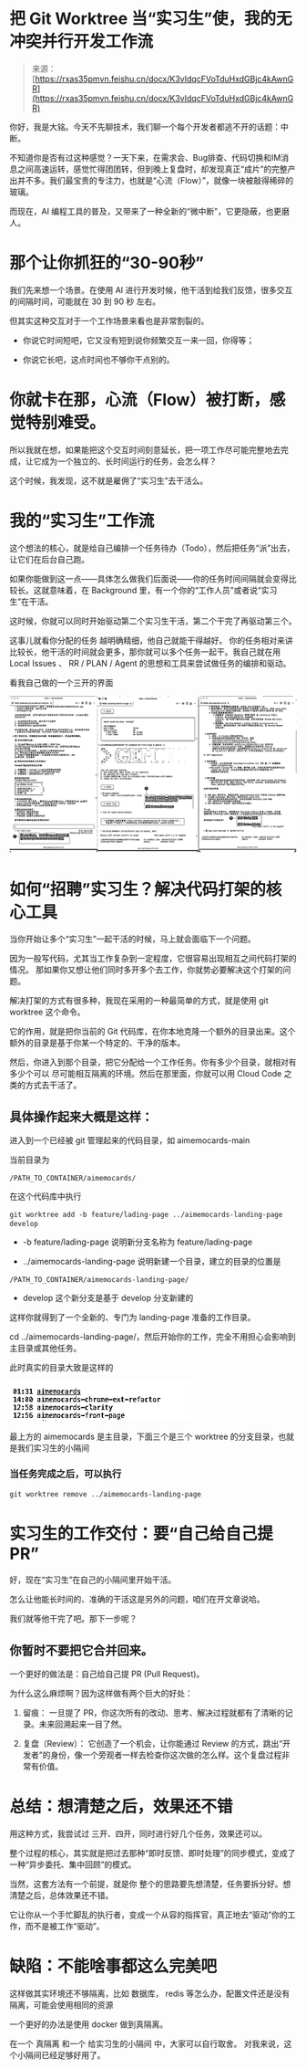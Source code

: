 # 把 Git Worktree 当“实习生”使，我的无冲突并行开发工作流

> 来源：[https://rxas35pmvn.feishu.cn/docx/K3vIdqcFVoTduHxdGBjc4kAwnGR](https://rxas35pmvn.feishu.cn/docx/K3vIdqcFVoTduHxdGBjc4kAwnGR)

你好，我是大铭。今天不先聊技术，我们聊一个每个开发者都逃不开的话题：中断。

不知道你是否有过这种感觉？一天下来，在需求会、Bug排查、代码切换和IM消息之间高速运转，感觉忙得团团转，但到晚上复盘时，却发现真正“成片”的完整产出并不多。我们最宝贵的专注力，也就是“心流（Flow）”，就像一块被敲得稀碎的玻璃。

而现在，AI 编程工具的普及，又带来了一种全新的“微中断”，它更隐蔽，也更磨人。

# 那个让你抓狂的“30-90秒”

我们先来想一个场景。在使用 AI 进行开发时候，他干活到给我们反馈，很多交互的间隔时间，可能就在 30 到 90 秒 左右。

但其实这种交互对于一个工作场景来看也是非常割裂的。

*   你说它时间短吧，它又没有短到说你频繁交互一来一回，你得等；

*   你说它长吧，这点时间也不够你干点别的。

# 你就卡在那，心流（Flow）被打断，感觉特别难受。

所以我就在想，如果能把这个交互时间刻意延长，把一项工作尽可能完整地去完成，让它成为一个独立的、长时间运行的任务，会怎么样？

这个时候，我发现，这不就是雇佣了“实习生”去干活么。

# 我的“实习生”工作流

这个想法的核心，就是给自己编排一个任务待办（Todo），然后把任务“派”出去，让它们在后台自己跑。

如果你能做到这一点——具体怎么做我们后面说——你的任务时间间隔就会变得比较长。这就意味着，在 Background 里，有一个你的“工作人员”或者说“实习生”在干活。

这时候，你就可以同时开始驱动第二个实习生干活，第二个干完了再驱动第三个。

这事儿就看你分配的任务 越明确精细，他自己就能干得越好。 你的任务相对来讲比较长，他干活的时间就会更多，那你就可以多个任务一起干。我自己就在用 Local Issues 、 RR / PLAN / Agent 的思想和工具来尝试做任务的编排和驱动。

看我自己做的一个三开的界面

![](img/b7a630c701a486d94252ef6325fd7bbd.png)

# 如何“招聘”实习生？解决代码打架的核心工具

当你开始让多个“实习生”一起干活的时候，马上就会面临下一个问题。

因为一般写代码，尤其当工作复杂到一定程度，它很容易出现相互之间代码打架的情况。 那如果你又想让他们同时多开多个去工作，你就势必要解决这个打架的问题。

解决打架的方式有很多种，我现在采用的一种最简单的方式，就是使用 git worktree 这个命令。

它的作用，就是把你当前的 Git 代码库，在你本地克隆一个额外的目录出来。这个额外的目录是基于你某一个特定的、干净的版本。

然后，你进入到那个目录，把它分配给一个工作任务。你有多少个目录，就相对有多少个可以 尽可能相互隔离的环境。然后在那里面，你就可以用 Cloud Code 之类的方式去干活了。

## 具体操作起来大概是这样：

进入到一个已经被 git 管理起来的代码目录，如 aimemocards-main

当前目录为

```
/PATH_TO_CONTAINER/aimemocards/
```

在这个代码库中执行

```
git worktree add -b feature/lading-page ../aimemocards-landing-page develop
```

*   -b feature/lading-page 说明新分支名称为 feature/lading-page

*   ../aimemocards-landing-page 说明新建一个目录，建立的目录的位置是

```
/PATH_TO_CONTAINER/aimemocards-landing-page/
```

*   develop 这个新分支是基于 develop 分支新建的

这样你就得到了一个全新的、专门为 landing-page 准备的工作目录。

cd ../aimemocards-landing-page/，然后开始你的工作，完全不用担心会影响到主目录或其他任务。

此时真实的目录大致是这样的

![](img/37fd651d5ff4c95c9b9a0784e8a689d0.png)

最上方的 aimemocards 是主目录，下面三个是三个 worktree 的分支目录，也就是我们实习生的小隔间

### 当任务完成之后，可以执行

```
git worktree remove ../aimemocards-landing-page 
```

# 实习生的工作交付：要“自己给自己提PR”

好，现在“实习生”在自己的小隔间里开始干活。

怎么让他能长时间的、准确的干活这是另外的问题，咱们在开文章说哈。

我们就等他干完了吧。那下一步呢？

## 你暂时不要把它合并回来。

一个更好的做法是：自己给自己提 PR (Pull Request)。

为什么这么麻烦啊？因为这样做有两个巨大的好处：

1.  留痕： 一旦提了 PR，你这次所有的改动、思考、解决过程就都有了清晰的记录。未来回溯起来一目了然。

1.  复盘（Review）： 它创造了一个机会，让你能通过 Review 的方式，跳出“开发者”的身份，像一个旁观者一样去检查你这次做的怎么样。这个复盘过程非常有价值。

# 总结：想清楚之后，效果还不错

用这种方式，我尝试过 三开、四开，同时进行好几个任务，效果还可以。

整个过程的核心，其实就是把过去那种“即时反馈、即时处理”的同步模式，变成了一种“异步委托、集中回顾”的模式。

当然，这套方法有一个前提，就是你 整个的思路要先想清楚，任务要拆分好。想清楚之后，总体效果还不错。

它让你从一个手忙脚乱的执行者，变成一个从容的指挥官，真正地去“驱动”你的工作，而不是被工作“驱动”。

# 缺陷：不能啥事都这么完美吧

这样做其实环境还不够隔离，比如 数据库， redis 等怎么办，配置文件还是没有隔离，可能会使用相同的资源

一个更好的办法是使用 docker 做到真隔离。

在一个 真隔离 和一个 给实习生的小隔间 中，大家可以自行取舍。 对我来说，这个小隔间已经足够好用了。
